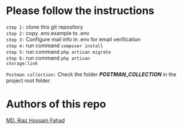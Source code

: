 # Please follow the instructions

`step 1:` clone this git repository <br>
`step 2:` copy .env.example to .env <br>
`step 3:` Configure mail info in .env for email verification <br>
`step 4:` run command <code>composer install</code> <br>
`step 5:` run command <code>php artisan migrate</code><br>
`step 6:` run command <code>php artisan storage:link</code>

`Postman collection:` Check the folder ***POSTMAN_COLLECTION*** in the project root folder.<br>
# Authors of this repo

[MD. Riaz Hossain Fahad](https://github.com/RiazHossainFahad) <br>
